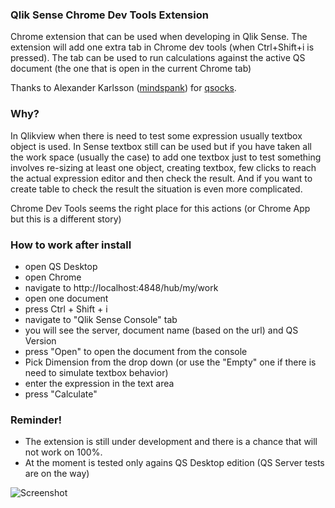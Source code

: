 ### Qlik Sense Chrome Dev Tools Extension

Chrome extension that can be used when developing in Qlik Sense. The extension will add one extra tab in Chrome dev tools (when Ctrl+Shift+i is pressed). The tab can be used to run calculations against the active QS document (the one that is open in the current Chrome tab)

Thanks to Alexander Karlsson ([mindspank](https://github.com/mindspank)) for [qsocks](https://github.com/mindspank/qsocks).

### Why?
In Qlikview when there is need to test some expression usually textbox object is used. In Sense textbox still can be used but if you have taken all the work space (usually the case) to add one textbox just to test something involves re-sizing at least one object, creating textbox, few clicks to reach the actual expression editor and then check the result. And if you want to create table to check the result the situation is even more complicated. 

Chrome Dev Tools seems the right place for this actions (or Chrome App but this is a different story)

### How to work after install

* open QS Desktop
* open Chrome
* navigate to http://localhost:4848/hub/my/work
* open one document 
* press Ctrl + Shift + i
* navigate to "Qlik Sense Console" tab
* you will see the server, document name (based on the url) and QS Version
* press "Open" to open the document from the console
* Pick Dimension from the drop down (or use the "Empty" one if there is need to simulate textbox behavior)
* enter the expression in the text area
* press "Calculate"

### Reminder!

* The extension is still under development and there is a chance that will not work on 100%. 
* At the moment is tested only agains QS Desktop edition (QS Server tests are on the way)

![Screenshot](https://raw.githubusercontent.com/countnazgul/qlik-sense-chrome-devtools-extension/master/QlikSenseConsole.png)
